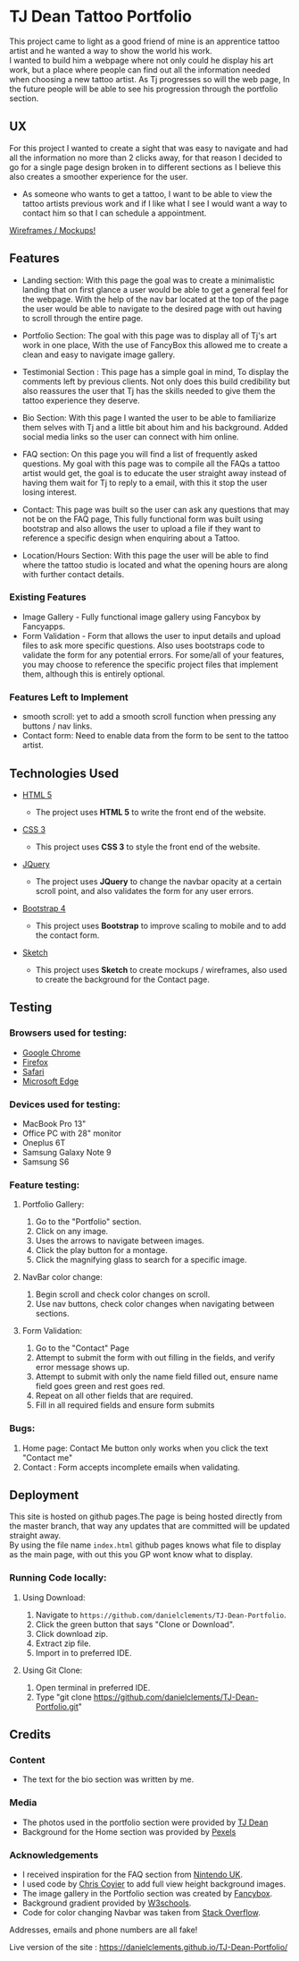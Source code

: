 # TJ Dean Tattoo Portfolio

This project came to light as a good friend of mine is an apprentice tattoo artist and he wanted a way to show the world his work.   
I wanted to build him a webpage where not only could he display his art work, but a place where people can find out all the information needed when choosing a new tattoo artist. 
As Tj progresses so will the web page, In the future people will be able to see his progression through the portfolio section.

 
## UX
 
For this project I wanted to create a sight that was easy to navigate and had all the information no more than 2 clicks away, for that reason I decided to go for a single page design broken in to different sections as I believe this also creates a smoother experience for the user.  


- As someone who wants to get a tattoo, I want to be able to view the tattoo artists previous work and if I like what I see I would want a way to contact him so that I can schedule a appointment.


[Wireframes / Mockups!](https://github.com/danielclements/TJ-Dean-Portfolio/tree/master/Wireframes)

## Features

- Landing section: With this page the goal was to create a minimalistic landing that on first glance a user would be able to get a general feel for the webpage. With the help of the nav bar located at the top of the page the user would be able to navigate to the desired page with out having to scroll through the entire page.  

- Portfolio Section: The goal with this page was to display all of Tj's art work in one place, With the use of FancyBox this allowed me to create a clean and easy to navigate image gallery.  

- Testimonial Section : This page has a simple goal in mind, To display the comments left by previous clients. Not only does this build credibility but also reassures the user that Tj has the skills needed to give them the tattoo experience they deserve.  

- Bio Section: With this page I wanted the user to be able to familiarize them selves with Tj and a little bit about him and his background. Added social media links so the user can connect with him online.  

- FAQ section: On this page you will find a list of frequently asked questions. My goal with this page was to compile all the FAQs a tattoo artist would get, the goal is to educate the user straight away instead of having them wait for Tj to reply to a email, with this it stop the user losing interest.  

- Contact: This page was built so the user can ask any questions that may not be on the FAQ page, This fully functional form was built using bootstrap and also allows the user to upload a file if they want to reference a specific design when enquiring about a Tattoo.  

- Location/Hours Section: With this page the user will be able to find where the tattoo studio is located and what the opening hours are along with further contact details.  



### Existing Features
- Image Gallery - Fully functional image gallery using Fancybox by Fancyapps.    
- Form Validation - Form that allows the user to input details and upload files to ask more specific questions. Also uses bootstraps code to validate the form for any potential errors.
For some/all of your features, you may choose to reference the specific project files that implement them, although this is entirely optional.


### Features Left to Implement

- smooth scroll: yet to add a smooth scroll function when pressing any buttons / nav links.
- Contact form: Need to enable data from the form to be sent to the tattoo artist.

## Technologies Used

- [HTML 5](https://en.wikipedia.org/wiki/HTML5)
    - The project uses **HTML 5** to write the front end of the website.

- [CSS 3](https://en.wikipedia.org/wiki/Cascading_Style_Sheets)
    - This project uses **CSS 3** to style the front end of the website.

- [JQuery](https://jquery.com)
    - The project uses **JQuery** to change the navbar opacity at a certain scroll point, and also validates the form for any user errors.

- [Bootstrap 4](https://getbootstrap.com)
    - This project uses **Bootstrap** to improve scaling to mobile and to add the contact form.

- [Sketch](https://www.sketch.com/)
    - This project uses **Sketch** to create mockups / wireframes, also used to create the background for the Contact page.
    


## Testing

### Browsers used for testing:

- [Google Chrome](https://www.google.com/chrome/)
- [Firefox](https://www.mozilla.org/en-GB/firefox/new/)
- [Safari](https://www.apple.com/uk/safari/)
- [Microsoft Edge](https://www.microsoft.com/en-gb/windows/microsoft-edge)

### Devices used for testing:

- MacBook Pro 13"
- Office PC with 28" monitor 
- Oneplus 6T
- Samsung Galaxy Note 9
- Samsung S6

### Feature testing:

1. Portfolio Gallery:
    1. Go to the "Portfolio" section. 
    2. Click on any image.
    3. Uses the arrows to navigate between images.
    4. Click the play button for a montage.
    5. Click the magnifying glass to search for a specific image.  

2. NavBar color change:
    1. Begin scroll and check color changes on scroll.
    2. Use nav buttons, check color changes when navigating between sections.

3. Form Validation:
    1. Go to the "Contact" Page
    2. Attempt to submit the form with out filling in the fields, and verify error message shows up.
    3. Attempt to submit with only the name field filled out, ensure name field goes green and rest goes red.
    4. Repeat on all other fields that are required.
    5. Fill in all required fields and ensure form submits 
    

### Bugs:

1. Home page: Contact Me button only works when you click the text "Contact me"
2. Contact : Form accepts incomplete emails when validating.



## Deployment

This site is hosted on github pages.The page is being hosted directly from the master branch, that way any updates that are committed will be updated straight away.  
By using the file name `index.html` github pages knows what file to display as the main page, with out this you GP wont know what to display.

### Running Code locally:


1. Using Download:
    1. Navigate to `https://github.com/danielclements/TJ-Dean-Portfolio`.
    2. Click the green button that says "Clone or Download".
    3. Click download zip.
    4. Extract zip file.
    5. Import in to preferred IDE.

2. Using Git Clone:
    1. Open terminal in preferred IDE.
    2. Type "git clone https://github.com/danielclements/TJ-Dean-Portfolio.git"
    



## Credits

### Content
- The text for the bio section was written by me.

### Media
- The photos used in the portfolio section were provided by [TJ Dean](https://www.facebook.com/tjdean97)
- Background for the Home section was provided by [Pexels](https://www.pexels.com/)

### Acknowledgements

- I received inspiration for the FAQ section from [Nintendo UK](https://www.nintendo.co.uk/Nintendo-Switch/Nintendo-Switch-Online/FAQ-1374625.html).
- I used code by [Chris Coyier](https://css-tricks.com/perfect-full-page-background-image/) to add full view height background images.
- The image gallery in the Portfolio section was created by [Fancybox](https://fancyapps.com/fancybox/3/).
- Background gradient provided by [W3schools](https://www.w3schools.com/css/css3_gradients.asp).
- Code for color changing Navbar was taken from [Stack Overflow](https://stackoverflow.com/questions/23706003/changing-nav-bar-color-after-scrolling).


Addresses, emails and phone numbers are all fake! 

Live version of the site : https://danielclements.github.io/TJ-Dean-Portfolio/